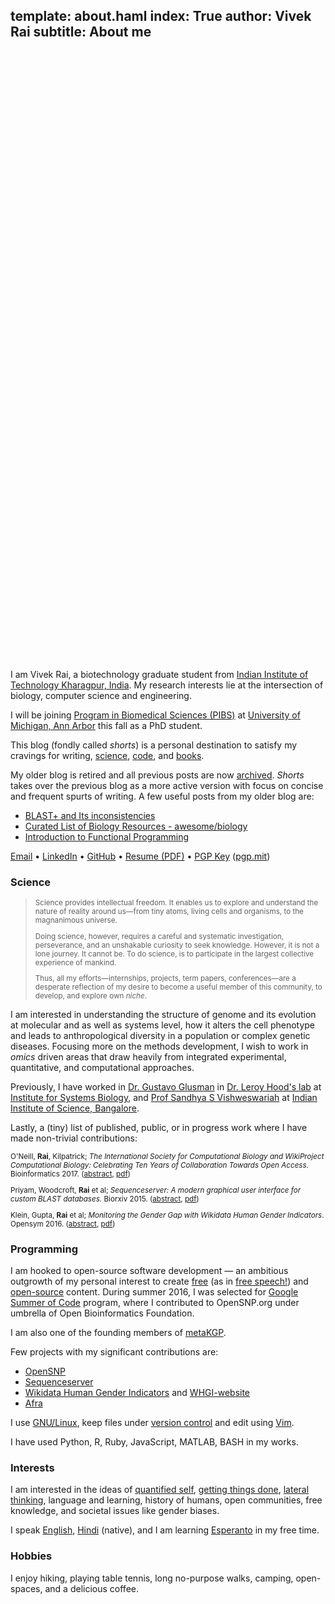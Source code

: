 template: about.haml
index: True
author: Vivek Rai
subtitle: About me
---

<div style="margin: 0 auto; width:25%; height:25%; border-radius:50%;
background-image:url('images/me.jpg'); background-position: center center;
background-size: cover;"> </div>


I am Vivek Rai, a biotechnology graduate student from [Indian Institute of
Technology Kharagpur, India](http://iitkgp.ac.in). My research interests lie at
the intersection of biology, computer science and engineering.

I will be joining [Program in Biomedical Sciences
(PIBS)](https://medicine.umich.edu/medschool/education/phd-programs/phd-admissions)
at [University of Michigan, Ann Arbor](https://umich.edu) this fall as a PhD
student.

This blog (fondly called *shorts*) is
a personal destination to satisfy my cravings for writing,
[science](/science.html), [code](/programming.html), and [books](books.html).



My older blog is retired and all previous posts are now
[archived](/old/index.html). _Shorts_ takes over the previous blog as a more
active version with focus on concise and frequent spurts of writing. A few
useful posts from my older blog are:

* [BLAST+ and Its inconsistencies](http://vivekiitkgp.github.io/old/blog/blast-and-its-inconsistencies.html)
* [Curated List of Biology Resources - awesome/biology](http://vivekiitkgp.github.io/old/blog/curated-list-of-biology-resources.html)
* [Introduction to Functional Programming](http://vivekiitkgp.github.io/old/blog/introduction-to-functional-programming.html)

[Email](mailto:mail@raivivek.in) • [LinkedIn](https://www.linkedin.com/in/vivek-rai) • [GitHub](http://github.com/raivivek) • [Resume (PDF)](https://github.com/raivivek/resume/raw/master/resume.pdf) • [PGP Key](/gpg.key) ([pgp.mit](https://pgp.mit.edu/pks/lookup?op=get&search=0x3D8880E3484134D3))

### Science

<small> <blockquote> Science provides intellectual freedom. It enables us to
explore and understand the nature of reality around us—from tiny atoms, living
cells and organisms, to the magnanimous universe.

Doing science, however, requires a careful and systematic investigation,
perseverance, and an unshakable curiosity to seek knowledge. However, it is not
a lone journey. It cannot be. To do science, is to participate in the largest
collective experience of mankind.

Thus, all my efforts—internships, projects, term papers, conferences—are
a desperate reflection of my desire to become a useful member of this community,
to develop, and explore own *niche*. </blockquote> </small>

I am interested in understanding the structure of genome and its evolution at
molecular and as well as systems level, how it alters the cell phenotype and
leads to anthropological diversity in a population or complex genetic diseases.
Focusing more on the methods development, I wish to work in *omics* driven areas
that draw heavily from integrated experimental, quantitative, and computational
approaches.

Previously, I have worked in [Dr. Gustavo
Glusman](https://www.systemsbiology.org/bio/gustavo-glusman-phd/) in [Dr. Leroy
Hood's lab](https://www.systemsbiology.org/people/faculty/hood-lab/) at
[Institute for Systems Biology](https://systemsbiology.org), and [Prof Sandhya
S Vishweswariah](http://mrdg.iisc.ernet.in/sandhyav/) at [Indian Institute of
Science, Bangalore](http://www.iisc.ac.in/).

Lastly, a (tiny) list of published, public, or in progress work where I have
made non-trivial contributions:

<div class="divider"> </div>

<small>

O'Neill, **Rai**, Kilpatrick; *The International Society for Computational
Biology and WikiProject Computational Biology: Celebrating Ten Years of
Collaboration Towards Open Access.* Bioinformatics 2017.
([abstract](https://doi.org/10.1093/bioinformatics/btx388), [pdf](https://academic.oup.com/bioinformatics/article-pdf/doi/10.1093/bioinformatics/btx388/17744260/btx388.pdf))

Priyam, Woodcroft, **Rai** et al; *Sequenceserver: A modern graphical user
interface for custom BLAST databases.* Biorxiv
2015. ([abstract](http://www.biorxiv.org/content/early/2015/11/27/033142),
      [pdf](http://www.biorxiv.org/content/biorxiv/early/2015/11/27/033142.full.pdf))

Klein, Gupta, **Rai** et al; *Monitoring the Gender Gap with Wikidata
Human Gender Indicators*.  Opensym 2016.
([abstract](http://www.opensym.org/2016/08/16/monitoring-the-gender-gap-with-wikidata-human-gender-indicators/),
[pdf](http://whgi.wmflabs.org/monitoring-gender-gap.pdf))

</small>

<div class="divider"> </div>


### Programming

I am hooked to open-source software development — an ambitious outgrowth of my
personal interest to create [free](https://www.gnu.org/philosophy/free-sw.html)
(as in [free speech!](http://c2.com/cgi/wiki?FreeAsInBeer)) and
[open-source](http://c2.com/cgi/wiki?OpenSource) content. During summer 2016,
I was selected for [Google Summer of Code](https://summerofcode.withgoogle.com)
program, where I contributed to OpenSNP.org under umbrella of Open
Bioinformatics Foundation.

I am also one of the founding members of [metaKGP](http://wiki.metakgp.org).

Few projects with my significant contributions are:

* [OpenSNP](https://opensnp.org)
* [Sequenceserver](https://github.com/wurlmab/sequenceserver)
* [Wikidata Human Gender Indicators](http://whgi.wmflabs.org/) and [WHGI-website](https://github.com/hargup/WIGI-website)
* [Afra](https://github.com/wurlmab/afra)

I use [GNU/Linux](https://www.debian.org/releases/squeeze/i386/ch01s02.html.en),
keep files under [version control](https://git-scm.com/) and edit using
[Vim](http://vim.org).

I have used Python, R, Ruby, JavaScript, MATLAB, BASH in my works.

### Interests

I am interested in the ideas of [quantified
self](https://en.wikipedia.org/wiki/Quantified_Self), [getting things
done](https://en.wikipedia.org/wiki/Getting_Things_Done), [lateral
thinking](https://en.wikipedia.org/wiki/Lateral_thinking), language and
learning, history of humans, open communities, free knowledge, and societal
issues like gender biases.

I speak [English](https://en.wikipedia.org/wiki/English_language),
[Hindi](https://en.wikipedia.org/wiki/Hindi) (native), and I am learning
[Esperanto](https://en.wikipedia.org/wiki/Esperanto) in my free time.

### Hobbies

I enjoy hiking, playing table tennis, long no-purpose walks, camping,
open-spaces, and a delicious coffee.
